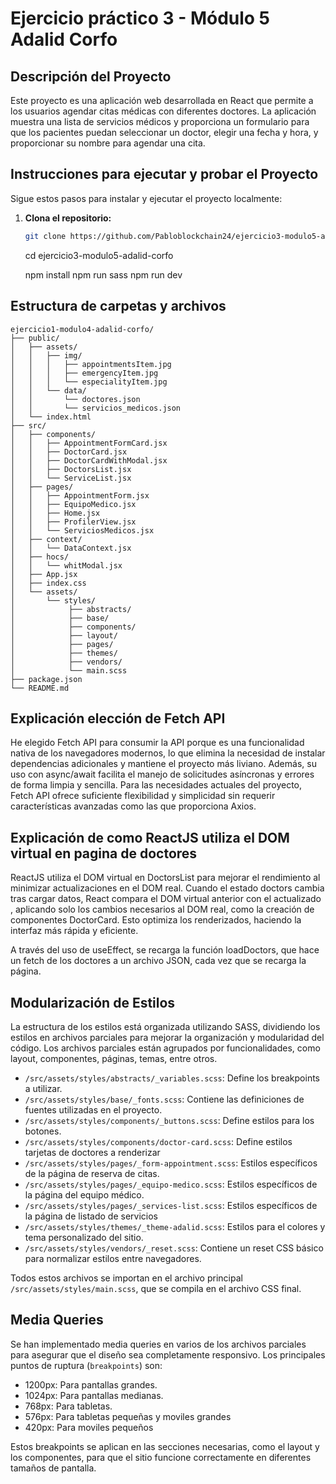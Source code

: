 # Ejercicio práctico 3 - Módulo 5 Adalid Corfo

## Descripción del Proyecto

Este proyecto es una aplicación web desarrollada en React que permite a los usuarios agendar citas médicas con diferentes doctores. La aplicación muestra una lista de servicios médicos y proporciona un formulario para que los pacientes puedan seleccionar un doctor, elegir una fecha y hora, y proporcionar su nombre para agendar una cita.


## Instrucciones para ejecutar y probar el Proyecto

Sigue estos pasos para instalar y ejecutar el proyecto localmente:

1. **Clona el repositorio:**

   ```bash
   git clone https://github.com/Pabloblockchain24/ejercicio3-modulo5-adalid-corfo.git
   ```
   
   cd ejercicio3-modulo5-adalid-corfo

   npm install
   npm run sass
   npm run dev 

## Estructura de carpetas y archivos

```
ejercicio1-modulo4-adalid-corfo/
├── public/
│   ├── assets/
│   │   ├── img/
│   │   │   ├── appointmentsItem.jpg
│   │   │   ├── emergencyItem.jpg
│   │   │   └── especialityItem.jpg
│   │   └── data/
│   │       └── doctores.json
│   │       └── servicios_medicos.json
│   └── index.html
├── src/
│   ├── components/
│   │   ├── AppointmentFormCard.jsx
│   │   ├── DoctorCard.jsx
│   │   ├── DoctorCardWithModal.jsx
│   │   ├── DoctorsList.jsx
│   │   └── ServiceList.jsx
│   ├── pages/
│   │   ├── AppointmentForm.jsx
│   │   ├── EquipoMedico.jsx
│   │   ├── Home.jsx
│   │   ├── ProfilerView.jsx
│   │   └── ServiciosMedicos.jsx
│   ├── context/
│   │   └── DataContext.jsx
│   ├── hocs/
│   │   └── whitModal.jsx
│   ├── App.jsx
│   ├── index.css
│   └── assets/
│       └── styles/
│            ├── abstracts/
│            ├── base/
│            ├── components/
│            ├── layout/
│            ├── pages/
│            ├── themes/
│            ├── vendors/
│            └── main.scss
├── package.json
└── README.md
```

## Explicación elección de Fetch API

He elegido Fetch API para consumir la API porque es una funcionalidad nativa de los navegadores modernos, lo que elimina la necesidad de instalar dependencias adicionales y mantiene el proyecto más liviano. Además, su uso con async/await facilita el manejo de solicitudes asíncronas y errores de forma limpia y sencilla. Para las necesidades actuales del proyecto, Fetch API ofrece suficiente flexibilidad y simplicidad sin requerir características avanzadas como las que proporciona Axios.


## Explicación de como ReactJS utiliza el DOM virtual en pagina de doctores

ReactJS utiliza el DOM virtual en DoctorsList para mejorar el rendimiento al minimizar actualizaciones en el DOM real. Cuando el estado doctors cambia tras cargar datos, React compara el DOM virtual anterior con el actualizado , aplicando solo los cambios necesarios al DOM real, como la creación de componentes DoctorCard. Esto optimiza los renderizados, haciendo la interfaz más rápida y eficiente.

A través del uso de useEffect, se recarga la función loadDoctors, que hace un fetch de los doctores a un archivo JSON, cada vez que se recarga la página.

## Modularización de Estilos

La estructura de los estilos está organizada utilizando SASS, dividiendo los estilos en archivos parciales para mejorar la organización y modularidad del código. Los archivos parciales están agrupados por funcionalidades, como layout, componentes, páginas, temas, entre otros. 

- `/src/assets/styles/abstracts/_variables.scss`: Define los breakpoints a utilizar.
- `/src/assets/styles/base/_fonts.scss`: Contiene las definiciones de fuentes utilizadas en el proyecto.
- `/src/assets/styles/components/_buttons.scss`: Define estilos para los botones.
- `/src/assets/styles/components/doctor-card.scss`: Define estilos tarjetas de doctores a renderizar
- `/src/assets/styles/pages/_form-appointment.scss`: Estilos específicos de la página de reserva de citas.
- `/src/assets/styles/pages/_equipo-medico.scss`: Estilos específicos de la página del equipo médico.
- `/src/assets/styles/pages/_services-list.scss`: Estilos específicos de la página de listado de servicios
- `/src/assets/styles/themes/_theme-adalid.scss`: Estilos para el colores y tema personalizado del sitio.
- `/src/assets/styles/vendors/_reset.scss`: Contiene un reset CSS básico para normalizar estilos entre navegadores.

Todos estos archivos se importan en el archivo principal `/src/assets/styles/main.scss`, que se compila en el archivo CSS final.

## Media Queries

Se han implementado media queries en varios de los archivos parciales para asegurar que el diseño sea completamente responsivo. Los principales puntos de ruptura (`breakpoints`) son:

- 1200px: Para pantallas grandes.
- 1024px: Para pantallas medianas.
- 768px: Para tabletas.
- 576px: Para tabletas pequeñas y moviles grandes
- 420px: Para moviles pequeños

Estos breakpoints se aplican en las secciones necesarias, como el layout y los componentes, para que el sitio funcione correctamente en diferentes tamaños de pantalla.


